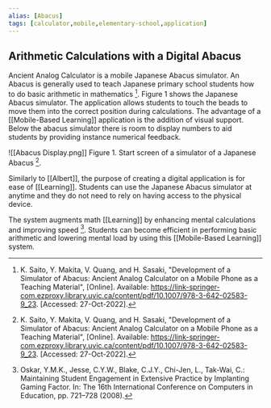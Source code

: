 ```yaml
---
alias: [Abacus]
tags: [calculator,mobile,elementary-school,application]
---
```


## Arithmetic Calculations with a Digital Abacus

Ancient Analog Calculator is a mobile Japanese Abacus simulator. An Abacus is generally used to teach Japanese primary school students how to do basic arithmetic in mathematics [^1]. Figure 1 shows the Japanese Abacus simulator. The application allows students to touch the beads to move them into the correct position during calculations. The advantage of a [[Mobile-Based Learning]] application is the addition of visual support. Below the abacus simulator there is room to display numbers to aid students by providing instance numerical feedback.

![[Abacus Display.png]]
Figure 1. Start screen of a simulator of a Japanese Abacus [^1].

Similarly to [[Albert]], the purpose of creating a digital application is for ease of [[Learning]]. Students can use the Japanese Abacus simulator at anytime and they do not need to rely on having access to the physical device.

The system augments math [[Learning]] by enhancing mental calculations and improving speed [^2]. Students can become efficient in performing basic arithmetic and lowering mental load by using this [[Mobile-Based Learning]] system.

[^1]: K. Saito, Y. Makita, V. Quang, and H. Sasaki, "Development of a Simulator of Abacus: Ancient Analog Calculator on a Mobile Phone as a Teaching Material", \[Online\]. Available: https://link-springer-com.ezproxy.library.uvic.ca/content/pdf/10.1007/978-3-642-02583-9_23. \[Accessed: 27-Oct-2022\].
[^2]: Oskar, Y.M.K., Jesse, C.Y.W., Blake, C.J.Y., Chi-Jen, L., Tak-Wai, C.: Maintaining Student Engagement in Extensive Practice by Implanting Gaming Factor. In: The 16th International Conference on Computers in Education, pp. 721–728 (2008).